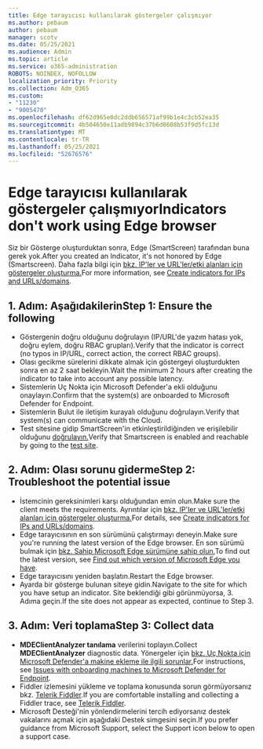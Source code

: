 ```yaml
---
title: Edge tarayıcısı kullanılarak göstergeler çalışmıyor
ms.author: pebaum
author: pebaum
manager: scotv
ms.date: 05/25/2021
ms.audience: Admin
ms.topic: article
ms.service: o365-administration
ROBOTS: NOINDEX, NOFOLLOW
localization_priority: Priority
ms.collection: Adm_O365
ms.custom:
- "11230"
- "9005470"
ms.openlocfilehash: df62d965e0dc2ddb656571af99b1e4c3cb52ea35
ms.sourcegitcommit: 4b504650e11adb9894c37b6d8608b53f9d5fc13d
ms.translationtype: MT
ms.contentlocale: tr-TR
ms.lasthandoff: 05/25/2021
ms.locfileid: "52676576"
---
```

# <a name="indicators-dont-work-using-edge-browser"></a><span data-ttu-id="efaec-102">Edge tarayıcısı kullanılarak göstergeler çalışmıyor</span><span class="sxs-lookup"><span data-stu-id="efaec-102">Indicators don't work using Edge browser</span></span>

<span data-ttu-id="efaec-103">Siz bir Gösterge oluşturduktan sonra, Edge (SmartScreen) tarafından buna gerek yok.</span><span class="sxs-lookup"><span data-stu-id="efaec-103">After you created an Indicator, it's not honored by Edge (Smartscreen).</span></span> <span data-ttu-id="efaec-104">Daha fazla bilgi için [bkz. IP'ler ve URL'ler/etki alanları için göstergeler oluşturma.](/microsoft-365/security/defender-endpoint/indicator-ip-domain)</span><span class="sxs-lookup"><span data-stu-id="efaec-104">For more information, see [Create indicators for IPs and URLs/domains](/microsoft-365/security/defender-endpoint/indicator-ip-domain).</span></span>

## <a name="step-1-ensure-the-following"></a><span data-ttu-id="efaec-105">1. Adım: Aşağıdakilerin</span><span class="sxs-lookup"><span data-stu-id="efaec-105">Step 1: Ensure the following</span></span>

- <span data-ttu-id="efaec-106">Göstergenin doğru olduğunu doğrulayın (IP/URL'de yazım hatası yok, doğru eylem, doğru RBAC grupları).</span><span class="sxs-lookup"><span data-stu-id="efaec-106">Verify that the indicator is correct (no typos in IP/URL, correct action, the correct RBAC groups).</span></span>
- <span data-ttu-id="efaec-107">Olası gecikme sürelerini dikkate almak için göstergeyi oluşturdukten sonra en az 2 saat bekleyin.</span><span class="sxs-lookup"><span data-stu-id="efaec-107">Wait the minimum 2 hours after creating the indicator to take into account any possible latency.</span></span>
- <span data-ttu-id="efaec-108">Sistemlerin Uç Nokta için Microsoft Defender'a ekli olduğunu onaylayın.</span><span class="sxs-lookup"><span data-stu-id="efaec-108">Confirm that the system(s) are onboarded to Microsoft Defender for Endpoint.</span></span>
- <span data-ttu-id="efaec-109">Sistemlerin Bulut ile iletişim kurayalı olduğunu doğrulayın.</span><span class="sxs-lookup"><span data-stu-id="efaec-109">Verify that system(s) can communicate with the Cloud.</span></span>
- <span data-ttu-id="efaec-110">Test sitesine gidip SmartScreen'in etkinleştirildiğinden ve erişilebilir olduğunu [doğrulayın.](https://demo.smartscreen.msft.net)</span><span class="sxs-lookup"><span data-stu-id="efaec-110">Verify that Smartscreen is enabled and reachable by going to the [test site](https://demo.smartscreen.msft.net).</span></span>

## <a name="step-2-troubleshoot-the-potential-issue"></a><span data-ttu-id="efaec-111">2. Adım: Olası sorunu giderme</span><span class="sxs-lookup"><span data-stu-id="efaec-111">Step 2: Troubleshoot the potential issue</span></span>

- <span data-ttu-id="efaec-112">İstemcinin gereksinimleri karşı olduğundan emin olun.</span><span class="sxs-lookup"><span data-stu-id="efaec-112">Make sure the client meets the requirements.</span></span> <span data-ttu-id="efaec-113">Ayrıntılar için [bkz. IP'ler ve URL'ler/etki alanları için göstergeler oluşturma.](/microsoft-365/security/defender-endpoint/indicator-ip-domain)</span><span class="sxs-lookup"><span data-stu-id="efaec-113">For details, see [Create indicators for IPs and URLs/domains](/microsoft-365/security/defender-endpoint/indicator-ip-domain).</span></span>
- <span data-ttu-id="efaec-114">Edge tarayıcısının en son sürümünü çalıştırmayı deneyin.</span><span class="sxs-lookup"><span data-stu-id="efaec-114">Make sure you're running the latest version of the Edge browser.</span></span> <span data-ttu-id="efaec-115">En son sürümü bulmak için [bkz. Sahip Microsoft Edge sürümüne sahip olun.](https://support.microsoft.com/microsoft-edge/find-out-which-version-of-microsoft-edge-you-have-c726bee8-c42e-e472-e954-4cf5123497eb)</span><span class="sxs-lookup"><span data-stu-id="efaec-115">To find out the latest version, see [Find out which version of Microsoft Edge you have](https://support.microsoft.com/microsoft-edge/find-out-which-version-of-microsoft-edge-you-have-c726bee8-c42e-e472-e954-4cf5123497eb).</span></span>
- <span data-ttu-id="efaec-116">Edge tarayıcısını yeniden başlatın.</span><span class="sxs-lookup"><span data-stu-id="efaec-116">Restart the Edge browser.</span></span>
- <span data-ttu-id="efaec-117">Ayarda bir gösterge bulunan siteye gidin.</span><span class="sxs-lookup"><span data-stu-id="efaec-117">Navigate to the site for which you have setup an indicator.</span></span> <span data-ttu-id="efaec-118">Site beklendiği gibi görünmüyorsa, 3. Adıma geçin.</span><span class="sxs-lookup"><span data-stu-id="efaec-118">If the site does not appear as expected, continue to Step 3.</span></span> 

## <a name="step-3-collect-data"></a><span data-ttu-id="efaec-119">3. Adım: Veri toplama</span><span class="sxs-lookup"><span data-stu-id="efaec-119">Step 3: Collect data</span></span>

- <span data-ttu-id="efaec-120">**MDEClientAnalyzer tanılama** verilerini toplayın.</span><span class="sxs-lookup"><span data-stu-id="efaec-120">Collect **MDEClientAnalyzer** diagnostic data.</span></span> <span data-ttu-id="efaec-121">Yönergeler için [bkz. Uç Nokta için Microsoft Defender'a makine ekleme ile ilgili sorunlar.](issues-with-onboarding-machines.md)</span><span class="sxs-lookup"><span data-stu-id="efaec-121">For instructions, see [Issues with onboarding machines to Microsoft Defender for Endpoint](issues-with-onboarding-machines.md).</span></span>
- <span data-ttu-id="efaec-122">Fiddler izlemesini yükleme ve toplama konusunda sorun görmüyorsanız bkz. [Telerik Fiddler](http://www.telerik.com/fiddler).</span><span class="sxs-lookup"><span data-stu-id="efaec-122">If you are comfortable installing and collecting a Fiddler trace, see [Telerik Fiddler](http://www.telerik.com/fiddler).</span></span>
- <span data-ttu-id="efaec-123">Microsoft Desteği'nin yönlendirmelerini tercih ediyorsanız destek vakalarını açmak için aşağıdaki Destek simgesini seçin.</span><span class="sxs-lookup"><span data-stu-id="efaec-123">If you prefer guidance from Microsoft Support, select the Support icon below to open a support case.</span></span>
